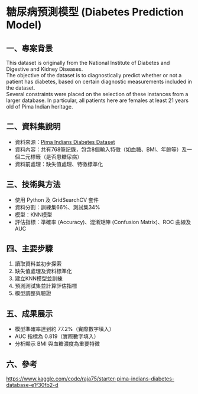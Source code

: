 # 糖尿病預測模型 (Diabetes Prediction Model)

## 一、專案背景

This dataset is originally from the National Institute of Diabetes and Digestive and Kidney Diseases.  
The objective of the dataset is to diagnostically predict whether or not a patient has diabetes, based on certain diagnostic measurements included in the dataset.  
Several constraints were placed on the selection of these instances from a larger database. In particular, all patients here are females at least 21 years old of Pima Indian heritage.  

## 二、資料集說明

- 資料來源：[Pima Indians Diabetes Dataset](https://www.kaggle.com/datasets/uciml/pima-indians-diabetes-database/data)  
- 資料內容：共有768筆記錄，包含8個輸入特徵（如血糖、BMI、年齡等）及一個二元標籤（是否患糖尿病）  
- 資料前處理：缺失值處理、特徵標準化

## 三、技術與方法

- 使用 Python 及 GridSearchCV 套件  
- 資料分割：訓練集66%、測試集34% 
- 模型：KNN模型  
- 評估指標：準確率 (Accuracy)、混淆矩陣 (Confusion Matrix)、ROC 曲線及 AUC

## 四、主要步驟

1. 讀取資料並初步探索  
2. 缺失值處理及資料標準化  
3. 建立KNN模型並訓練  
4. 預測測試集並計算評估指標  
5. 模型調整與驗證

## 五、成果展示

- 模型準確率達到約 77.2%（實際數字填入）  
- AUC 指標為 0.819（實際數字填入）  
- 分析顯示 BMI 與血糖濃度為重要特徵

## 六、參考
https://www.kaggle.com/code/raja75/starter-pima-indians-diabetes-database-e1f30fb2-d
